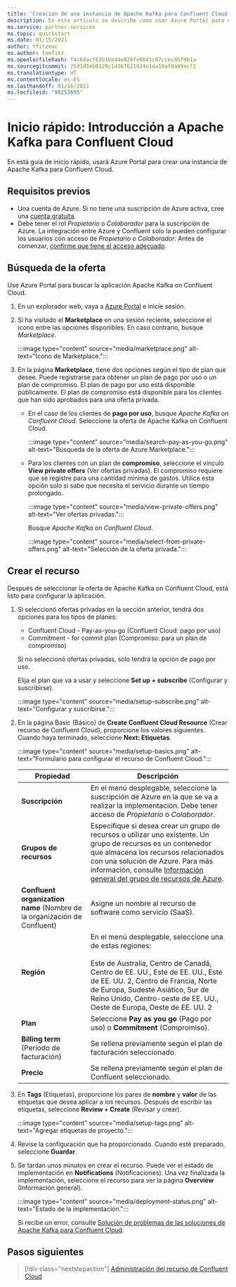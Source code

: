 ```yaml
---
title: 'Creación de una instancia de Apache Kafka para Confluent Cloud: soluciones de partners de Azure'
description: En este artículo se describe cómo usar Azure Portal para crear una instancia de Apache Kafka para Confluent Cloud.
ms.service: partner-services
ms.topic: quickstart
ms.date: 01/15/2021
author: tfitzmac
ms.author: tomfitz
ms.openlocfilehash: f4c6dacf63b1be44e826fe6841c87ccec4bf9b1a
ms.sourcegitcommit: 25d1d5eb0329c14367621924e1da19af0a99acf1
ms.translationtype: HT
ms.contentlocale: es-ES
ms.lasthandoff: 01/16/2021
ms.locfileid: "98253695"
---
```

# <a name="quickstart-get-started-with-apache-kafka-for-confluent-cloud"></a>Inicio rápido: Introducción a Apache Kafka para Confluent Cloud

En está guía de inicio rápido, usará Azure Portal para crear una instancia de Apache Kafka para Confluent Cloud.

## <a name="prerequisites"></a>Requisitos previos

- Una cuenta de Azure. Si no tiene una suscripción de Azure activa, cree una [cuenta gratuita](https://azure.microsoft.com/free/).
- Debe tener el rol _Propietario_ o _Colaborador_ para la suscripción de Azure. La integración entre Azure y Confluent solo la pueden configurar los usuarios con acceso de _Propietario_ o _Colaborador_. Antes de comenzar, [confirme que tiene el acceso adecuado](../../role-based-access-control/check-access.md).

## <a name="find-offer"></a>Búsqueda de la oferta

Use Azure Portal para buscar la aplicación Apache Kafka on Confluent Cloud.

1. En un explorador web, vaya a [Azure Portal](https://portal.azure.com/) e inicie sesión.

1. Si ha visitado el **Marketplace** en una sesión reciente, seleccione el icono entre las opciones disponibles. En caso contrario, busque _Marketplace_.

    :::image type="content" source="media/marketplace.png" alt-text="Icono de Marketplace.":::

1. En la página **Marketplace**, tiene dos opciones según el tipo de plan que desee. Puede registrarse para obtener un plan de pago por uso o un plan de compromiso. El plan de pago por uso está disponible públicamente. El plan de compromiso está disponible para los clientes que han sido aprobados para una oferta privada.

   - En el caso de los clientes de **pago por uso**, busque _Apache Kafka on Confluent Cloud_. Seleccione la oferta de Apache Kafka on Confluent Cloud.

     :::image type="content" source="media/search-pay-as-you-go.png" alt-text="Búsqueda de la oferta de Azure Marketplace.":::

   - Para los clientes con un plan de **compromiso**, seleccione el vínculo **View private offers** (Ver ofertas privadas). El compromiso requiere que se registre para una cantidad mínima de gastos. Utilice esta opción solo si sabe que necesita el servicio durante un tiempo prolongado.

     :::image type="content" source="media/view-private-offers.png" alt-text="Ver ofertas privadas.":::

     Busque _Apache Kafka on Confluent Cloud_.

     :::image type="content" source="media/select-from-private-offers.png" alt-text="Selección de la oferta privada.":::

## <a name="create-resource"></a>Crear el recurso

Después de seleccionar la oferta de Apache Kafka on Confluent Cloud, está listo para configurar la aplicación.

1. Si seleccionó ofertas privadas en la sección anterior, tendrá dos opciones para los tipos de planes:

    - Confluent Cloud - Pay-as-you-go (Confluent Cloud: pago por uso)
    - Commitment - for commit plan (Compromiso: para un plan de compromiso)

   Si no seleccionó ofertas privadas, solo tendrá la opción de pago por uso.

   Elija el plan que va a usar y seleccione **Set up + subscribe** (Configurar y suscribirse).

    :::image type="content" source="media/setup-subscribe.png" alt-text="Configurar y suscribirse.":::

1. En la página Basic (Básico) de **Create Confluent Cloud Resource** (Crear recurso de Confluent Cloud), proporcione los valores siguientes. Cuando haya terminado, seleccione **Next: Etiquetas**.

    :::image type="content" source="media/setup-basics.png" alt-text="Formulario para configurar el recurso de Confluent Cloud.":::

    | Propiedad | Descripción |
    | ---- | ---- |
    | **Suscripción** | En el menú desplegable, seleccione la suscripción de Azure en la que se va a realizar la implementación. Debe tener acceso de _Propietario_ o _Colaborador_. |
    | **Grupos de recursos** | Especifique si desea crear un grupo de recursos o utilizar uno existente. Un grupo de recursos es un contenedor que almacena los recursos relacionados con una solución de Azure. Para más información, consulte [Información general del grupo de recursos de Azure](../../azure-resource-manager/management/overview.md). |
    | **Confluent organization name** (Nombre de la organización de Confluent) | Asigne un nombre al recurso de software como servicio (SaaS). |
    | **Región** | En el menú desplegable, seleccione una de estas regiones: <br/><br/> Este de Australia, Centro de Canadá, Centro de EE. UU., Este de EE. UU., Este de EE. UU. 2, Centro de Francia, Norte de Europa, Sudeste Asiático, Sur de Reino Unido, Centro-oeste de EE. UU., Oeste de Europa, Oeste de EE. UU. 2 |
    | **Plan** | Seleccione **Pay as you go** (Pago por uso) o **Commitment** (Compromiso). |
    | **Billing term** (Período de facturación) | Se rellena previamente según el plan de facturación seleccionado. |
    | **Precio** | Se rellena previamente según el plan de Confluent seleccionado. |

1. En **Tags** (Etiquetas), proporcione los pares de **nombre** y **valor** de las etiquetas que desea aplicar a los recursos. Después de escribir las etiquetas, seleccione **Review + Create** (Revisar y crear).

    :::image type="content" source="media/setup-tags.png" alt-text="Agregar etiquetas de proyecto.":::

1. Revise la configuración que ha proporcionado. Cuando esté preparado, seleccione **Guardar**.

1. Se tardan unos minutos en crear el recurso. Puede ver el estado de implementación en **Notifications** (Notificaciones). Una vez finalizada la implementación, seleccione el recurso para ver la página **Overview** (Información general).

    :::image type="content" source="media/deployment-status.png" alt-text="Estado de la implementación.":::

   Si recibe un error, consulte [Solución de problemas de las soluciones de Apache Kafka para Confluent Cloud](troubleshoot.md).

## <a name="next-steps"></a>Pasos siguientes

> [!div class="nextstepaction"]
> [Administración del recurso de Confluent Cloud](manage.md)
